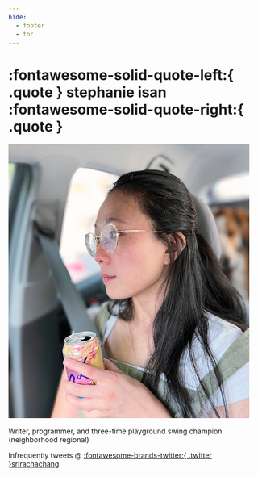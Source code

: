 ```yaml
---
hide:
  - footer
  - toc
---
```


# :fontawesome-solid-quote-left:{ .quote } stephanie isan :fontawesome-solid-quote-right:{ .quote }

<img id="home_pic" src = "../assets/propic2.png" alt="me i guess"> 


Writer, programmer, and three-time playground swing champion (neighborhood regional) 

Infrequently tweets @ [:fontawesome-brands-twitter:{ .twitter }srirachachang
](https://twitter.com/srirachachang)
